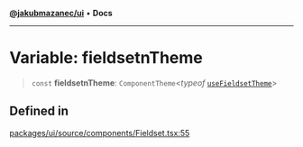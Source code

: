 [**@jakubmazanec/ui**](../README.md) • **Docs**

---

# Variable: fieldsetnTheme

> `const` **fieldsetnTheme**: `ComponentTheme`\<_typeof_
> [`useFieldsetTheme`](../functions/useFieldsetTheme.md)\>

## Defined in

[packages/ui/source/components/Fieldset.tsx:55](https://github.com/jakubmazanec/tools/blob/2afd81e4680434017b6f838733fd5ccd928cec42/packages/ui/source/components/Fieldset.tsx#L55)
